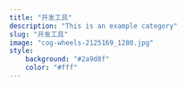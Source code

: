 ```yaml
---
title: "开发工具"
description: "This is an example category"
slug: "开发工具"
image: "cog-wheels-2125169_1280.jpg"
style:
    background: "#2a9d8f"
    color: "#fff"
---
```

